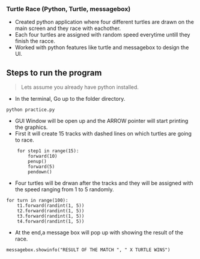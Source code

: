 ### Turtle Race (Python, Turtle, messagebox)
- Created python application where four different turtles are drawn on the main screen and they race with eachother.
- Each four turtles are assigned with random speed everytime untill they finish the racce.
- Worked with python features like turtle and messagebox to design the UI.

## Steps to run the program
> Lets assume you already have python installed.

- In the terminal, Go up to the folder directory.
```
python practice.py

```

- GUI Window will be open up and the ARROW pointer will start printing the graphics.
- First it will create 15 tracks with dashed lines on which turtles are going to race.

```
    for step1 in range(15):
        forward(10)
        penup()
        forward(5)
        pendown()
```

- Four turtles will be drwan after the tracks and they will be assigned with the speed ranging from 1 to 5 randomly.

```
for turn in range(100):
    t1.forward(randint(1, 5))
    t2.forward(randint(1, 5))
    t3.forward(randint(1, 5))
    t4.forward(randint(1, 5))
```

- At the end,a message box will pop up with showing the result of the race.
```
messagebox.showinfo("RESULT OF THE MATCH ", " X TURTLE WINS")
```
